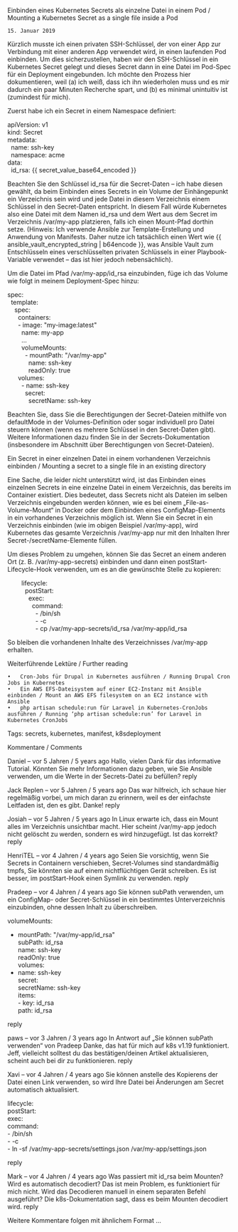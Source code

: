 Einbinden eines Kubernetes Secrets als einzelne Datei in einem Pod / Mounting a Kubernetes Secret as a single file inside a Pod

	15.	Januar 2019
Kürzlich musste ich einen privaten SSH-Schlüssel, der von einer App zur Verbindung mit einer anderen App verwendet wird, in einen laufenden Pod einbinden. Um dies sicherzustellen, haben wir den SSH-Schlüssel in ein Kubernetes Secret gelegt und dieses Secret dann in eine Datei im Pod-Spec für ein Deployment eingebunden.
Ich möchte den Prozess hier dokumentieren, weil (a) ich weiß, dass ich ihn wiederholen muss und es mir dadurch ein paar Minuten Recherche spart, und (b) es minimal unintuitiv ist (zumindest für mich).

Zuerst habe ich ein Secret in einem Namespace definiert:

apiVersion: v1  
kind: Secret  
metadata:  
  name: ssh-key  
  namespace: acme  
data:  
  id_rsa: {{ secret_value_base64_encoded }}  

Beachten Sie den Schlüssel id_rsa für die Secret-Daten – ich habe diesen gewählt, da beim Einbinden eines Secrets in ein Volume der Einhängepunkt ein Verzeichnis sein wird und jede Datei in diesem Verzeichnis einem Schlüssel in den Secret-Daten entspricht. In diesem Fall würde Kubernetes also eine Datei mit dem Namen id_rsa und dem Wert aus dem Secret im Verzeichnis /var/my-app platzieren, falls ich einen Mount-Pfad dorthin setze. (Hinweis: Ich verwende Ansible zur Template-Erstellung und Anwendung von Manifests. Daher nutze ich tatsächlich einen Wert wie {{ ansible_vault_encrypted_string | b64encode }}, was Ansible Vault zum Entschlüsseln eines verschlüsselten privaten Schlüssels in einer Playbook-Variable verwendet – das ist hier jedoch nebensächlich).

Um die Datei im Pfad /var/my-app/id_rsa einzubinden, füge ich das Volume wie folgt in meinem Deployment-Spec hinzu:

spec:  
  template:  
    spec:  
      containers:  
      - image: "my-image:latest"  
        name: my-app  
        ...  
        volumeMounts:  
          - mountPath: "/var/my-app"  
            name: ssh-key  
            readOnly: true  
      volumes:  
        - name: ssh-key  
          secret:  
            secretName: ssh-key  

Beachten Sie, dass Sie die Berechtigungen der Secret-Dateien mithilfe von defaultMode in der Volumes-Definition oder sogar individuell pro Datei steuern können (wenn es mehrere Schlüssel in den Secret-Daten gibt). Weitere Informationen dazu finden Sie in der Secrets-Dokumentation (insbesondere im Abschnitt über Berechtigungen von Secret-Dateien).

Ein Secret in einer einzelnen Datei in einem vorhandenen Verzeichnis einbinden / Mounting a secret to a single file in an existing directory

Eine Sache, die leider nicht unterstützt wird, ist das Einbinden eines einzelnen Secrets in eine einzelne Datei in einem Verzeichnis, das bereits im Container existiert. Dies bedeutet, dass Secrets nicht als Dateien im selben Verzeichnis eingebunden werden können, wie es bei einem „File-as-Volume-Mount“ in Docker oder dem Einbinden eines ConfigMap-Elements in ein vorhandenes Verzeichnis möglich ist. Wenn Sie ein Secret in ein Verzeichnis einbinden (wie im obigen Beispiel /var/my-app), wird Kubernetes das gesamte Verzeichnis /var/my-app nur mit den Inhalten Ihrer Secret-/secretName-Elemente füllen.

Um dieses Problem zu umgehen, können Sie das Secret an einem anderen Ort (z. B. /var/my-app-secrets) einbinden und dann einen postStart-Lifecycle-Hook verwenden, um es an die gewünschte Stelle zu kopieren:

        lifecycle:  
          postStart:  
            exec:  
              command:  
                - /bin/sh  
                - -c  
                - cp /var/my-app-secrets/id_rsa /var/my-app/id_rsa  

So bleiben die vorhandenen Inhalte des Verzeichnisses /var/my-app erhalten.

Weiterführende Lektüre / Further reading

	•	Cron-Jobs für Drupal in Kubernetes ausführen / Running Drupal Cron Jobs in Kubernetes
	•	Ein AWS EFS-Dateisystem auf einer EC2-Instanz mit Ansible einbinden / Mount an AWS EFS filesystem on an EC2 instance with Ansible
	•	php artisan schedule:run für Laravel in Kubernetes-CronJobs ausführen / Running ‘php artisan schedule:run’ for Laravel in Kubernetes CronJobs

Tags: secrets, kubernetes, manifest, k8sdeployment

Kommentare / Comments

Daniel – vor 5 Jahren / 5 years ago
Hallo, vielen Dank für das informative Tutorial.
Könnten Sie mehr Informationen dazu geben, wie Sie Ansible verwenden, um die Werte in der Secrets-Datei zu befüllen?
reply

Jack Replen – vor 5 Jahren / 5 years ago
Das war hilfreich, ich schaue hier regelmäßig vorbei, um mich daran zu erinnern, weil es der einfachste Leitfaden ist, den es gibt. Danke!
reply

Josiah – vor 5 Jahren / 5 years ago
In Linux erwarte ich, dass ein Mount alles im Verzeichnis unsichtbar macht. Hier scheint /var/my-app jedoch nicht gelöscht zu werden, sondern es wird hinzugefügt. Ist das korrekt?
reply

HenriTEL – vor 4 Jahren / 4 years ago
Seien Sie vorsichtig, wenn Sie Secrets in Containern verschieben, Secret-Volumes sind standardmäßig tmpfs, Sie könnten sie auf einem nichtflüchtigen Gerät schreiben. Es ist besser, im postStart-Hook einen Symlink zu verwenden.
reply

Pradeep – vor 4 Jahren / 4 years ago
Sie können subPath verwenden, um ein ConfigMap- oder Secret-Schlüssel in ein bestimmtes Unterverzeichnis einzubinden, ohne dessen Inhalt zu überschreiben.

volumeMounts:  
  - mountPath: "/var/my-app/id_rsa"  
    subPath: id_rsa  
    name: ssh-key  
    readOnly: true  
volumes:  
  - name: ssh-key  
    secret:  
      secretName: ssh-key  
      items:  
        - key: id_rsa  
          path: id_rsa  

reply

paws – vor 3 Jahren / 3 years ago
In Antwort auf „Sie können subPath verwenden“ von Pradeep
Danke, das hat für mich auf k8s v1.19 funktioniert. Jeff, vielleicht solltest du das bestätigen/deinen Artikel aktualisieren, scheint auch bei dir zu funktionieren.
reply

Xavi – vor 4 Jahren / 4 years ago
Sie können anstelle des Kopierens der Datei einen Link verwenden, so wird Ihre Datei bei Änderungen am Secret automatisch aktualisiert.

lifecycle:  
  postStart:  
    exec:  
      command:  
        - /bin/sh  
        - -c  
        - ln -sf /var/my-app-secrets/settings.json /var/my-app/settings.json  

reply

Mark – vor 4 Jahren / 4 years ago
Was passiert mit id_rsa beim Mounten? Wird es automatisch decodiert? Das ist mein Problem, es funktioniert für mich nicht. Wird das Decodieren manuell in einem separaten Befehl ausgeführt? Die k8s-Dokumentation sagt, dass es beim Mounten decodiert wird.
reply

Weitere Kommentare folgen mit ähnlichem Format …